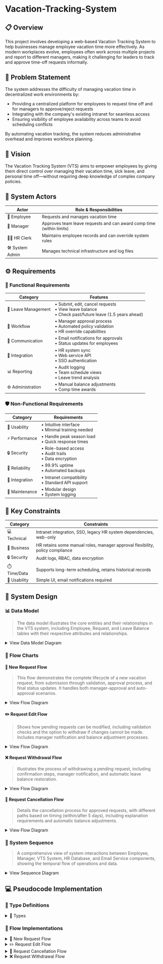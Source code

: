 # Vacation-Tracking-System

## 📋 Overview

This project involves developing a web-based Vacation Tracking System to help businesses manage employee vacation time more effectively. As modern workplaces evolve, employees often work across multiple projects and report to different managers, making it challenging for leaders to track and approve time-off requests informally.

## 🎯 Problem Statement

The system addresses the difficulty of managing vacation time in decentralized work environments by:

-   Providing a centralized platform for employees to request time off and for managers to approve/reject requests
-   Integrating with the company's existing intranet for seamless access
-   Ensuring visibility of employee availability across teams to avoid scheduling conflicts

By automating vacation tracking, the system reduces administrative overhead and improves workforce planning.

## 🚀 Vision

The Vacation Tracking System (VTS) aims to empower employees by giving them direct control over managing their vacation time, sick leave, and personal time off—without requiring deep knowledge of complex company policies.

## 👥 System Actors

| Actor           | Role & Responsibilities                                              |
| --------------- | -------------------------------------------------------------------- |
| 👤 Employee     | Requests and manages vacation time                                   |
| 👔 Manager      | Approves team leave requests and can award comp time (within limits) |
| 👨‍💼 HR Clerk     | Maintains employee records and can override system rules             |
| 🛠️ System Admin | Manages technical infrastructure and log files                       |

## ⚙️ Requirements

### 🔄 Functional Requirements

| Category            | Features                                                                                               |
| ------------------- | ------------------------------------------------------------------------------------------------------ |
| 📝 Leave Management | • Submit, edit, cancel requests<br>• View leave balance<br>• Check past/future leave (1.5 years ahead) |
| 🔄 Workflow         | • Manager approval process<br>• Automated policy validation<br>• HR override capabilities              |
| 📨 Communication    | • Email notifications for approvals<br>• Status updates for employees                                  |
| 🔌 Integration      | • HR system sync<br>• Web service API<br>• SSO authentication                                          |
| 📊 Reporting        | • Audit logging<br>• Team schedule views<br>• Leave trend analysis                                     |
| ⚙️ Administration   | • Manual balance adjustments<br>• Comp time awards                                                     |

### 🛡️ Non-Functional Requirements

| Category       | Requirements                                               |
| -------------- | ---------------------------------------------------------- |
| 🎨 Usability   | • Intuitive interface<br>• Minimal training needed         |
| ⚡ Performance | • Handle peak season load<br>• Quick response times        |
| 🔒 Security    | • Role-based access<br>• Audit trails<br>• Data encryption |
| 🔄 Reliability | • 99.9% uptime<br>• Automated backups                      |
| 🔌 Integration | • Intranet compatibility<br>• Standard API support         |
| 🔧 Maintenance | • Modular design<br>• System logging                       |

## 🔑 Key Constraints

| Category     | Constraints                                                                   |
| ------------ | ----------------------------------------------------------------------------- |
| 💻 Technical | Intranet integration, SSO, legacy HR system dependencies, web-only            |
| 💼 Business  | HR retains some manual roles, manager approval flexibility, policy compliance |
| 🔒 Security  | Audit logs, RBAC, data encryption                                             |
| ⏱️ Time/Data | Supports long-term scheduling, retains historical records                     |
| 🎨 Usability | Simple UI, email notifications required                                       |

## 📐 System Design

### 📊 Data Model

> The data model illustrates the core entities and their relationships in the VTS system, including Employee, Request, and Leave Balance tables with their respective attributes and relationships.

<details>
<summary>View Data Model Diagram</summary>

![Data Model](Data%20Modal/Data-Modal.png)

</details>

### 🔄 Flow Charts

#### 📝 New Request Flow

> This flow demonstrates the complete lifecycle of a new vacation request, from submission through validation, approval process, and final status updates. It handles both manager-approval and auto-approval scenarios.

<details>
<summary>View Flow Diagram</summary>

![New Request Flow](Flow%20Charts/New-request-flow.png)

</details>

#### ✏️ Request Edit Flow

> Shows how pending requests can be modified, including validation checks and the option to withdraw if changes cannot be made. Includes manager notification and balance adjustment processes.

<details>
<summary>View Flow Diagram</summary>

![Request Edit Flow](Flow%20Charts/Request-edit-flow.png)

</details>

#### ❌ Request Withdrawal Flow

> Illustrates the process of withdrawing a pending request, including confirmation steps, manager notification, and automatic leave balance restoration.

<details>
<summary>View Flow Diagram</summary>

![Request Withdrawal Flow](Flow%20Charts/Request-withdrawal-flow.png)

</details>

#### 🚫 Request Cancellation Flow

> Details the cancellation process for approved requests, with different paths based on timing (within/after 5 days), including explanation requirements and automatic balance adjustments.

<details>
<summary>View Flow Diagram</summary>

![Request Cancellation Flow](Flow%20Charts/Request-cancellation-flow.png)

</details>

### 🔄 System Sequence

> A comprehensive view of system interactions between Employee, Manager, VTS System, HR Database, and Email Service components, showing the temporal flow of operations and data.

<details>
<summary>View Sequence Diagram</summary>

![Sequence Diagram](Sequence%20Diagram/Sequence%20Diagram.png)

</details>

## 💻 Pseudocode Implementation

### 📝 Type Definitions

<details>
<summary>📝 Types</summary>

```typescript
// types.ts
export interface VacationRequest {
    id: string;
    state: "Pending" | "Approved" | "Rejected" | "Withdrawn" | "Canceled";
}

export interface Employee {
    submitRequest(vts: VTS_System, id: string): Promise<void>;
    confirm(vts: VTS_System, id: string): Promise<void>;
    submitChanges(vts: VTS_System, id: string): Promise<void>;
}

export interface VTS_System {
    showStatus(employee: Employee): Promise<void>;
    validate(id: string): Promise<boolean>;
    needsApproval(id: string): Promise<boolean>;
    sendApprovalLink(email: Email_Service, manager: Manager): Promise<void>;
    sendRejection(employee: Employee): Promise<void>;
    autoApprove(db: HR_Database, id: string): Promise<void>;
    showErrors(employee: Employee): Promise<void>;
    returnToHome(employee: Employee): Promise<void>;
    sendResult(email: Email_Service, id: string): Promise<void>;
    updateUI(employee: Employee): Promise<void>;
    confirm(employee: Employee, action: string): Promise<void>;
    cancelNotify(manager: Manager, id: string): Promise<void>;
    revertBalance(db: HR_Database, id: string): Promise<void>;
    logCancellation(db: HR_Database, id: string): Promise<void>;
    autoRevert(db: HR_Database, id: string): Promise<void>;
    notifyManager(email: Email_Service, id: string): Promise<void>;
    showEditableRequest(employee: Employee, id: string): Promise<void>;
    updateRequest(db: HR_Database, id: string): Promise<void>;
    isWithinCancelPeriod(id: string): Promise<boolean>;
    isWithinWithdrawPeriod(id: string): Promise<boolean>;
}

export interface Manager {
    review(vts: VTS_System, id: string): Promise<boolean>;
}

export interface HR_Database {
    logApproval(id: string): Promise<void>;
    autoApprove(id: string): Promise<void>;
    revertBalance(id: string): Promise<void>;
    logCancellation(id: string): Promise<void>;
    autoRevert(id: string): Promise<void>;
    updateRequest(id: string): Promise<void>;
}

export interface Email_Service {
    sendApprovalEmail(manager: Manager, link: string): Promise<void>;
    sendStatusEmail(employee: Employee, id: string): Promise<void>;
    sendCancelEmail(manager: Manager, id: string): Promise<void>;
}
```

</details>

### 🔄 Flow Implementations

<details>
<summary>📝 New Request Flow</summary>

```typescript
// New-fequest-flow.ts
import {
    Email_Service,
    Employee,
    HR_Database,
    Manager,
    VTS_System,
} from "./types";

async function submitRequestFlow(
    employee: Employee,
    vts: VTS_System,
    email: Email_Service,
    manager: Manager,
    db: HR_Database
): Promise<void> {
    await employee.submitRequest(vts, "req1");
    console.log("VTS_System activated");
    await vts.showStatus(employee);
    if (await vts.validate("req1")) {
        if (await vts.needsApproval("req1")) {
            await vts.sendApprovalLink(email, manager);
            await email.sendApprovalEmail(manager, "link");
            if (await manager.review(vts, "req1")) {
                // Success: Log approval
                await db.logApproval("req1");
            } else {
                await vts.sendRejection(employee);
            }
        } else {
            // Success: Auto-approve
            await vts.autoApprove(db, "req1");
        }
    } else {
        await vts.showErrors(employee);
        await employee.submitRequest(vts, "req1");
    }
    await vts.returnToHome(employee);
    console.log("VTS_System deactivated");
}
```

</details>

<details>
<summary>✏️ Request Edit Flow</summary>

```typescript
// Request-edit-flow.ts
import { Employee, HR_Database, Manager, VTS_System } from "./types";

async function editPendingRequestFlow(
    employee: Employee,
    vts: VTS_System,
    db: HR_Database,
    manager: Manager
): Promise<void> {
    await employee.submitRequest(vts, "req1");
    console.log("VTS_System activated");
    await vts.showEditableRequest(employee, "req1");
    await employee.submitChanges(vts, "req1");
    if (await vts.validate("req1")) {
        // Success: Update request
        await db.updateRequest("req1");
    } else {
        await vts.showErrors(employee);
        if (await vts.isWithinWithdrawPeriod("req1")) {
            // Within 5 days
            await vts.confirm(employee, "Withdraw");
            await employee.confirm(vts, "req1");
            await vts.cancelNotify(manager, "req1");
            // Success: Revert balance
            await vts.revertBalance(db, "req1");
        }
    }
    await vts.returnToHome(employee);
    console.log("VTS_System deactivated");
}
```

</details>

<details>
<summary>🚫 Request Cancellation Flow</summary>

```typescript
// Request-cancellation-flow.ts
import {
    Email_Service,
    Employee,
    HR_Database,
    Manager,
    VTS_System,
} from "./types";

async function cancelFlow(
    employee: Employee,
    vts: VTS_System,
    db: HR_Database,
    email: Email_Service,
    manager: Manager
): Promise<void> {
    await employee.submitRequest(vts, "req1");
    console.log("VTS_System activated");
    if (await vts.isWithinCancelPeriod("req1")) {
        // Within 5 days
        await vts.confirm(employee, "Cancel with Explanation");
        await employee.confirm(vts, "req1");
        // Success: Log cancellation
        await db.logCancellation("req1");
    } else {
        await vts.confirm(employee, "Cancel");
        await employee.confirm(vts, "req1");
        // Success: Auto-revert
        await db.autoRevert("req1");
    }
    await vts.notifyManager(email, "req1");
    await email.sendCancelEmail(manager, "req1");
    console.log("VTS_System deactivated");
}
```

</details>

<details>
<summary>❌ Request Withdrawal Flow</summary>

```typescript
// Request-withdrawal-flow.ts
import { Employee, HR_Database, Manager, VTS_System } from "./types";

async function withdrawFlow(
    employee: Employee,
    vts: VTS_System,
    db: HR_Database,
    manager: Manager
): Promise<void> {
    await employee.submitRequest(vts, "req1");
    console.log("VTS_System activated");
    await vts.confirm(employee, "Withdraw");
    await employee.confirm(vts, "req1");
    await vts.cancelNotify(manager, "req1");
    // Success: Revert balance
    await vts.revertBalance(db, "req1");
    await vts.returnToHome(employee);
    console.log("VTS_System deactivated");
}
```

</details>
